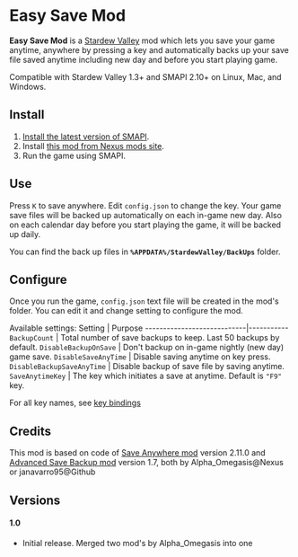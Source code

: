 Easy Save Mod
======

**Easy Save Mod** is a [Stardew Valley](http://stardewvalley.net/) mod
which lets you save your game anytime, anywhere by pressing a key
and automatically backs up your save file saved anytime including new day
and before you start playing game.

Compatible with Stardew Valley 1.3+ and SMAPI 2.10+ on Linux, Mac, and Windows.

## Install
1. [Install the latest version of SMAPI](https://smapi.io).
2. Install [this mod from Nexus mods site](http://www.nexusmods.com/stardewvalley/mods/???).
3. Run the game using SMAPI.

## Use
Press `K` to save anywhere. Edit `config.json` to change the key.
Your game save files will be backed up automatically on each in-game new day.
Also on each calendar day before you start playing the game, it will be backed up daily.

You can find the back up files in **`%APPDATA%/StardewValley/BackUps`** folder.

## Configure
Once you run the game, `config.json` text file will be created in the mod's folder.
You can edit it and change setting to configure the mod.

Available settings:
Setting                     | Purpose
----------------------------|-----------
`BackupCount`               | Total number of save backups to keep. Last 50 backups by default.
`DisableBackupOnSave`       | Don't backup on in-game nightly (new day) game save.
`DisableSaveAnyTime`        | Disable saving anytime on key press.
`DisableBackupSaveAnyTime`  | Disable backup of save file by saving anytime.
`SaveAnytimeKey`            | The key which initiates a save at anytime. Default is `"F9"` key.

For all key names, see [key bindings](https://stardewvalleywiki.com/Modding:Key_bindings)

## Credits
This mod is based on code of [Save Anywhere mod](http://www.nexusmods.com/stardewvalley/mods/444)
version 2.11.0 and [Advanced Save Backup mod](http://www.nexusmods.com/stardewvalley/mods/435)
version 1.7, both by Alpha_Omegasis@Nexus or janavarro95@Github

## Versions
#### 1.0
* Initial release. Merged two mod's by Alpha_Omegasis into one
